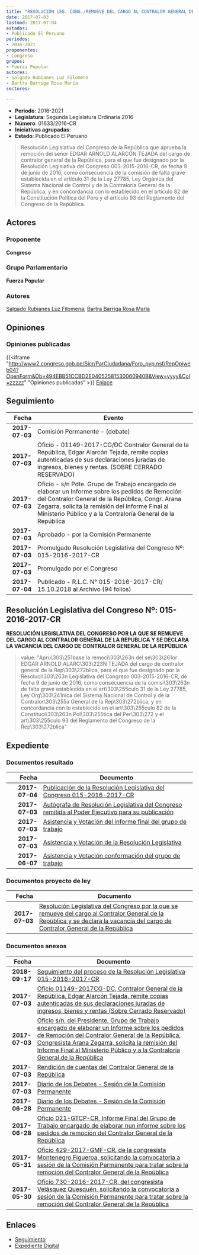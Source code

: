 ```yaml
---
title: "RESOLUCIÓN LEG. CONG./REMUEVE DEL CARGO AL CONTRALOR GENERAL DE LA REPÚBLICA Y SE DECLARA LA VACANCIA DEL CARGO DEL CONTRALOR GENERAL DE LA REPÚBLICA"
date: 2017-07-03
lastmod: 2017-07-04
estados:
- Publicado El Peruano
periodos:
- 2016-2021
proponentes:
- Congreso
grupos:
- Fuerza Popular
autores:
- Salgado Rubianes Luz Filomena
- Bartra Barriga Rosa María
sectores:

---
```

- **Periodo**: 2016-2021
- **Legislatura**: Segunda Legislatura Ordinaria 2016
- **Número**: 01633/2016-CR
- **Iniciativas agrupadas**: 
- **Estado**: Publicado El Peruano

> Resolución Legislativa del Congreso de la República que aprueba la remoción del señor EDGAR ARNOLD ALARCÓN TEJADA del cargo de contralor general de la República, para el que fue designado por la Resolución Legislativa del Congreso 003-2015-2016-CR, de fecha 9 de junio de 2016, como consecuencia de la comisión de falta grave establecida en el artículo 31 de la Ley 27785, Ley Orgánica del Sistema Nacional de Control y de la Contraloría General de la República, y en concordancia con lo establecido en el artículo 82 de la Constitución Política del Perú y el artículo 93 del Reglamento del Congreso de la República.


## Actores

### Proponente

**Congreso**

### Grupo Parlamentario

**Fuerza Popular**

### Autores

[Salgado Rubianes Luz Filomena](mailto:mailto:lsalgado@congreso.gob.pe); [Bartra Barriga Rosa María](mailto:mailto:rbartra@congreso.gob.pe)

## Opiniones

### Opiniones publicadas

{{<iframe "http://www2.congreso.gob.pe/Sicr/ParCiudadana/Foro_pvp.nsf/RepOpiweb04?OpenForm&Db=494EBB51CCBD2E04052581530060940B&View=yyyy&Col=zzzzz" "Opiniones publicadas" >}}
[Enlace](http://www2.congreso.gob.pe/Sicr/ParCiudadana/Foro_pvp.nsf/RepOpiweb04?OpenForm&Db=494EBB51CCBD2E04052581530060940B&View=yyyy&Col=zzzzz)


## Seguimiento

| Fecha | Evento |
|------:|--------|
| **2017-07-03** | Comisión Permanente - (debate) |
| **2017-07-03** | Oficio - 01149-2017-CG/DC Contralor General de la República, Edgar Alarcón Tejada, remite copias autenticadas de sus declaraciones juradas de ingresos, bienes y rentas. (SOBRE CERRADO RESERVADO) |
| **2017-07-03** | Oficio - s/n Pdte. Grupo de Trabajo encargado de elaborar un Informe sobre los pedidos de Remoción del Contralor General de la República, Congr. Arana Zegarra, solicita la remisión del Informe Final al Ministerio Público y a la Contraloría General de la República |
| **2017-07-03** | Aprobado - por la Comisión Permanente |
| **2017-07-03** | Promulgado Resolución Legislativa del Congreso Nº: 015-2016-2017-CR |
| **2017-07-03** | Promulgado por el Congreso |
| **2017-07-04** | Publicado - R.L.C. N° 015-2016-2017-CR/ 15.10.2018 al Archivo (94 folios) |

## Resolución Legislativa del Congreso Nº: 015-2016-2017-CR

**RESOLUCIÓN LEGISLATIVA DEL CONGRESO POR LA QUE SE REMUEVE DEL CARGO AL CONTRALOR GENERAL DE LA REPÚBLICA Y SE DECLARA LA VACANCIA DEL CARGO DE CONTRALOR GENERAL DE LA REPÚBLICA**

> value: "Apru\303\251base la remoci\303\263n del se\303\261or EDGAR ARNOLD ALARC\303\223N TEJADA del cargo de contralor general de la Rep\303\272blica, para el que fue designado por la Resoluci\303\263n Legislativa del Congreso 003-2015-2016-CR, de fecha 9 de junio de 2016, como consecuencia de la comisi\303\263n de falta grave establecida en el art\303\255culo 31 de la Ley 27785, Ley Org\303\241nica del Sistema Nacional de Control y de la Contralor\303\255a General de la Rep\303\272blica, y en concordancia con lo establecido en el art\303\255culo 82 de la Constituci\303\263n Pol\303\255tica del Per\303\272 y el art\303\255culo 93 del Reglamento del Congreso de la Rep\303\272blica"


## Expediente

### Documentos resultado

| Fecha | Documento |
|------:|-----------|
| **2017-07-04** | [Publicación de la Resolución Legislativa del Congreso 015-2016-2017-CR](http://www.leyes.congreso.gob.pe/Documentos/2016_2021/Resolucion_Legislativa_del_Congreso/RLC-015-2016-2017-CR.pdf) |
| **2017-07-03** | [Autógrafa de Resolución Legislativa del Congreso remitida al Poder Ejecutivo para su publicación](http://www.leyes.congreso.gob.pe/Documentos/2016_2021/Autografas/Resolucion_Legislativa_del_Congreso/AU0163320170703.pdf) |
| **2017-07-03** | [Asistencia y Votación del informe final del grupo de trabajo](http://www.leyes.congreso.gob.pe/Documentos/2016_2021/Asistencia_y_Votacion/Proyectos_de_Ley/AV0163320170703-.PDF) |
| **2017-07-03** | [Asistencia y Votación de la Resolución Legislativa](http://www.leyes.congreso.gob.pe/Documentos/2016_2021/Asistencia_y_Votacion/Proyectos_de_Ley/AV0163320170703.PDF) |
| **2017-06-07** | [Asistencia y Votación conformación del grupo de trabajo](http://www.leyes.congreso.gob.pe/Documentos/2016_2021/Asistencia_y_Votacion/Proyectos_de_Ley/AV0163320170607.PDF) |

### Documentos proyecto de ley

| Fecha | Documento |
|------:|-----------|
| **2017-07-03** | [Resolución Legislativa del Congreso por la que se remueve del cargo al Contralor General de la República y se declara la vacancia del cargo de Contralor General de la República](http://www.leyes.congreso.gob.pe/Documentos/2016_2021/Proyectos_de_Ley_y_de_Resoluciones_Legislativas/PL0163320170703.pdf) |

### Documentos anexos

| Fecha | Documento |
|------:|-----------|
| **2018-09-17** | [Seguimiento del proceso de la Resolución Legislativa 015-2016-2017-CR](http://www.leyes.congreso.gob.pe/Documentos/2016_2021/Seguimiento_de_Proyectos_de_Ley/01633PL20180917.PDF) |
| **2017-07-03** | [Oficio 01149-2017CG-DC, Contralor General de la República, Edgar Alarcón Tejada, remite copias autenticadas de sus declaraciones juradas de ingresos, bienes y rentas (Sobre Cerrado Reservado)](http://www.leyes.congreso.gob.pe/Documentos/2016_2021/Oficios/Otras_Instituciones/OFICIO-01149-2017-CG-DC.PDF) |
| **2017-07-03** | [Oficio s/n, del Presidente, Grupo de Trabajo encargado de elaborar un Informe sobre los pedidos de Remoción del Contralor General de la República, Congresista Arana Zegarra, solicita la remisión del Informe Final al Ministerio Público y a la Contraloría General de la República](http://www.leyes.congreso.gob.pe/Documentos/2016_2021/Oficios/Congresistas/OFICIO-S-N-20170703-ARANA.PDF) |
| **2017-07-03** | [Rendición de cuentas del Contralor General de la República](http://www.leyes.congreso.gob.pe/Documentos/2016_2021/Informes/Comision_Permanente/RENDICION-CUENTAS-CONTRALOR.pdf) |
| **2017-07-03** | [Diario de los Debates - Sesión de la Comisión Permanente](http://www2.congreso.gob.pe/Sicr/DiarioDebates/Publicad.nsf/SesionesPleno/05256D6E0073DFE90525815200709EAD/$FILE/PER-2016-12B.pdf) |
| **2017-06-28** | [Diario de los Debates - Sesión de la Comisión Permanente](http://www2.congreso.gob.pe/Sicr/DiarioDebates/Publicad.nsf/SesionesPleno/05256D6E0073DFE90525814E000E47A9/$FILE/PER-2016-12A.pdf) |
| **2017-06-28** | [Oficio 021-GTCP-CR, Informe Final del Grupo de Trabajo encargado de elaborar nun informe sobre los pedidos de remoción del Contralor General de la República](http://www.leyes.congreso.gob.pe/Documentos/2016_2021/Informes/Comision_Permanente/OFICIO-021-GTCP-CR-INF-COMISION-PERMANENTE..pdf) |
| **2017-05-31** | [Oficio 429-2017-GMF-CR, de la congresista Montenegro Figueroa, solicitando la convocatoria a sesión de la Comisión Permanente para tratar sobre la remoción del Contralor General de la República](http://www.leyes.congreso.gob.pe/Documentos/2016_2021/Oficios/Congresistas/OFICIO-429-2017-GMF-CR.pdf) |
| **2017-05-30** | [Oficio 730-2016-2017-CR, del congresista Velásquez Quesquén, solicitando la convocatoria a sesión de la Comisión Permanente para tratar sobre la remoción del Contralor General de la República](http://www.leyes.congreso.gob.pe/Documentos/2016_2021/Oficios/Congresistas/OFICIO-730-2016-2017-CR.pdf) |

## Enlaces

- [Seguimiento](http://www2.congreso.gob.pe/Sicr/TraDocEstProc/CLProLey2016.nsf/f7fff46988ca05b1052578e100829cc7/ce6f9ab9ad15f8c605258153007071d6?OpenDocument)
- [Expediente Digital](http://www2.congreso.gob.pe/Sicr/TraDocEstProc/CLProLey2016.nsf/f7fff46988ca05b1052578e100829cc7/ce6f9ab9ad15f8c605258153007071d6?OpenDocument&Click=05257FB7005EB655.eb71d0cf91d8294e05256cdf006b5706/$Body/0.1C6C)

